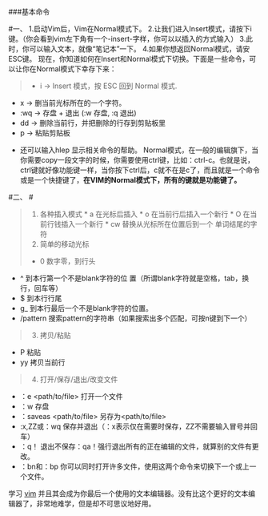 ###基本命令

#一、 
1.启动Vim后，Vim在Normal模式下。
2.让我们进入Insert模式，请按下i键。（你会看到vim左下角有一个-insert-字样，你可以以插入的方式输入）
3.此时，你可以输入文本，就像“笔记本”一下。
4.如果你想返回Normal模式，请安ESC键。
   现在，你知道如何在Insert和Normal模式下切换。下面是一些命令，可以让你在Normal模式下幸存下来：
>* i → Insert 模式，按 ESC 回到 Normal 模式.
* x → 删当前光标所在的一个字符。
* :wq → 存盘 + 退出 (:w 存盘, :q 退出)   
* dd → 删除当前行，并把删除的行存到剪贴板里
* p → 粘贴剪贴板
- 还可以输入hlep<command> 显示相关命令的帮助。
Normal模式，在一般的编辑旗下，当你需要copy一段文字的时候，你需要使用ctrl键，比如：ctrl-c。也就是说，ctrl键就好像功能键一样，当你按下ctrl后，c就不在是c了，而且就是一个命令或是一个快捷键了，**在VIM的Normal模式下，所有的键就是功能键了。**

#二、 #
>1. 各种插入模式
    *  a   在光标后插入 
    *  o   在当前行后插入一个新行
    *  O   在当前行钱插入一个新行
    *  cw  替换从光标所在位置后到一个                          单词结尾的字符
>2. 简单的移动光标
>  *  0 数字零，到行头
   *  ^ 到本行第一个不是blank字符的位     置（所谓blank字符就是空格，tab，换行，回车等）
   *  $ 到本行行尾
   *  g_ 到本行最后一个不是blank字符的位置。
   *  /pattern  搜索pattern的字符串（如果搜索出多个匹配，可按n键到下一个）
  
>3. 拷贝/粘贴
  *  P  粘贴
  *  yy  拷贝当前行

>4. 打开/保存/退出/改变文件
 *  ：e  <path/to/file>  打开一个文件
 *  ：w  存盘
 *  ：saveas <path/to/file>  另存为<path/to/file>
 *    :x,ZZ或：wq  保存并退出（：x表示仅在需要时保存，ZZ不需要输入冒号并回车）
 *   ：q！ 退出不保存：qa！强行退出所有的正在编辑的文件，就算别的文件有更改。
 *   ：bn和：bp  你可以同时打开许多文件，使用这两个命令来切换下一个或上一个文件。

学习 [vim](http://www.vim.org/) 并且其会成为你最后一个使用的文本编辑器。没有比这个更好的文本编辑器了，非常地难学，但是却不可思议地好用。
